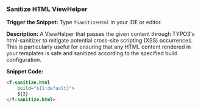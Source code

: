 ### Sanitize HTML ViewHelper

**Trigger the Snippet:** Type `fSanitizeHtml` in your IDE or editor.

**Description:**
A ViewHelper that passes the given content through TYPO3's html-sanitizer to mitigate potential cross-site scripting (XSS) occurrences. This is particularly useful for ensuring that any HTML content rendered in your templates is safe and sanitized according to the specified build configuration.

**Snippet Code:**

```html
<f:sanitize.html
    build="${1:default}">
    ${2}
</f:sanitize.html>
```
